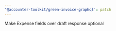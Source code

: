 ```yaml
---
'@accounter-toolkit/green-invoice-graphql': patch
---
```


Make Expense fields over draft response optional
